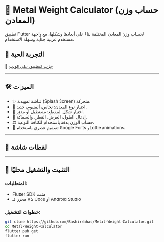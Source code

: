 # 🧮 Metal Weight Calculator (حساب وزن المعادن)

تطبيق Flutter لحساب وزن المعادن المختلفة بناءً على أبعادها وشكلها، مع واجهة مستخدم عربية جذابة وسهلة الاستخدام.

## 📱 التجربة الحية

🔗 [جرّب التطبيق على الويب](https://bashirnahas.github.io/Metal-Weight-Calculator/)

---

## 🛠 الميزات

- ✨ شاشة تمهيدية (Splash Screen) متحركة.
- 🧲 اختيار نوع المعدن: نحاس، ألمنيوم، حديد.
- 📐 اختيار شكل المقطع: مستطيل أو مدوّر.
- 🔢 إدخال الطول، العرض، القطر، والسماكة.
- ⚖️ حساب الوزن بدقة باستخدام الكثافة النوعية.
- 🧮 تصميم عصري باستخدام Google Fonts وLottie animations.

---

## 📸 لقطات شاشة


---

## 🚀 التثبيت والتشغيل محليًا

### المتطلبات:
- Flutter SDK مثبت
- محرر كـ VS Code أو Android Studio

### خطوات التشغيل:

```bash
git clone https://github.com/BashirNahas/Metal-Weight-Calculator.git
cd Metal-Weight-Calculator
flutter pub get
flutter run
